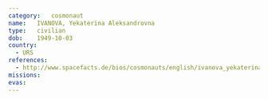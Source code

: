 ```yaml
---
category:	cosmonaut
name:	IVANOVA, Yekaterina Aleksandrovna
type:	civilian
dob:	1949-10-03
country:
  - URS
references:
  - http://www.spacefacts.de/bios/cosmonauts/english/ivanova_yekaterina.htm
missions:
evas:
---
```

